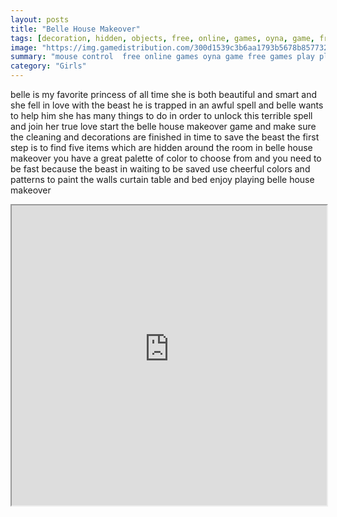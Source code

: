 ```yaml
---
layout: posts
title: "Belle House Makeover"
tags: [decoration, hidden, objects, free, online, games, oyna, game, free, games, play, play, games]
image: "https://img.gamedistribution.com/300d1539c3b6aa1793b5678b857732cf.jpg"
summary: "mouse control  free online games oyna game free games play play games"
category: "Girls"
---
```


belle is my favorite princess of all time she is both beautiful and smart and she fell in love with the beast he is trapped in an awful spell and belle wants to help him she has many things to do in order to unlock this terrible spell and join her true love start the belle house makeover game and make sure the cleaning and decorations are finished in time to save the beast the first step is to find five items which are hidden around the room in belle house makeover you have a great palette of color to choose from and you need to be fast because the beast in waiting to be saved use cheerful colors and patterns to paint the walls curtain table and bed enjoy playing belle house makeover

<iframe width="100%" height="480px;" src="https://flash.gamedistribution.com?game=300d1539c3b6aa1793b5678b857732cf"></iframe>